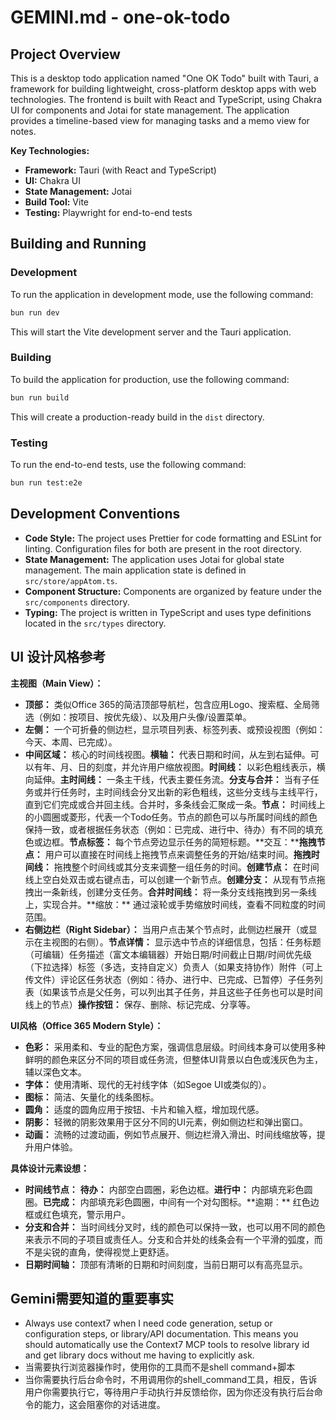 # GEMINI.md - one-ok-todo

## Project Overview

This is a desktop todo application named "One OK Todo" built with Tauri, a framework for building lightweight, cross-platform desktop apps with web technologies. The frontend is built with React and TypeScript, using Chakra UI for components and Jotai for state management. The application provides a timeline-based view for managing tasks and a memo view for notes.

**Key Technologies:**

- **Framework:** Tauri (with React and TypeScript)
- **UI:** Chakra UI
- **State Management:** Jotai
- **Build Tool:** Vite
- **Testing:** Playwright for end-to-end tests

## Building and Running

### Development

To run the application in development mode, use the following command:

```bash
bun run dev
```

This will start the Vite development server and the Tauri application.

### Building

To build the application for production, use the following command:

```bash
bun run build
```

This will create a production-ready build in the `dist` directory.

### Testing

To run the end-to-end tests, use the following command:

```bash
bun run test:e2e
```

## Development Conventions

- **Code Style:** The project uses Prettier for code formatting and ESLint for linting. Configuration files for both are present in the root directory.
- **State Management:** The application uses Jotai for global state management. The main application state is defined in `src/store/appAtom.ts`.
- **Component Structure:** Components are organized by feature under the `src/components` directory.
- **Typing:** The project is written in TypeScript and uses type definitions located in the `src/types` directory.

## UI 设计风格参考

**主视图（Main View）：**

- **顶部：** 类似Office 365的简洁顶部导航栏，包含应用Logo、搜索框、全局筛选（例如：按项目、按优先级）、以及用户头像/设置菜单。
- **左侧：** 一个可折叠的侧边栏，显示项目列表、标签列表、或预设视图（例如：今天、本周、已完成）。
- **中间区域：** 核心的时间线视图。**横轴：** 代表日期和时间，从左到右延伸。可以有年、月、日的刻度，并允许用户缩放视图。**时间线：** 以彩色粗线表示，横向延伸。**主时间线：** 一条主干线，代表主要任务流。**分支与合并：** 当有子任务或并行任务时，主时间线会分叉出新的彩色粗线，这些分支线与主线平行，直到它们完成或合并回主线。合并时，多条线会汇聚成一条。**节点：** 时间线上的小圆圈或菱形，代表一个Todo任务。节点的颜色可以与所属时间线的颜色保持一致，或者根据任务状态（例如：已完成、进行中、待办）有不同的填充色或边框。**节点标签：** 每个节点旁边显示任务的简短标题。**交互：\*\***拖拽节点：** 用户可以直接在时间线上拖拽节点来调整任务的开始/结束时间。**拖拽时间线：** 拖拽整个时间线或其分支来调整一组任务的时间。**创建节点：** 在时间线上空白处双击或右键点击，可以创建一个新节点。**创建分支：** 从现有节点拖拽出一条新线，创建分支任务。**合并时间线：** 将一条分支线拖拽到另一条线上，实现合并。**缩放：\*\* 通过滚轮或手势缩放时间线，查看不同粒度的时间范围。
- **右侧边栏（Right Sidebar）：** 当用户点击某个节点时，此侧边栏展开（或显示在主视图的右侧）。**节点详情：** 显示选中节点的详细信息，包括：任务标题（可编辑）任务描述（富文本编辑器）开始日期/时间截止日期/时间优先级（下拉选择）标签（多选，支持自定义）负责人（如果支持协作）附件（可上传文件）评论区任务状态（例如：待办、进行中、已完成、已暂停）子任务列表（如果该节点是父任务，可以列出其子任务，并且这些子任务也可以是时间线上的节点）**操作按钮：** 保存、删除、标记完成、分享等。

**UI风格（Office 365 Modern Style）：**

- **色彩：** 采用柔和、专业的配色方案，强调信息层级。时间线本身可以使用多种鲜明的颜色来区分不同的项目或任务流，但整体UI背景以白色或浅灰色为主，辅以深色文本。
- **字体：** 使用清晰、现代的无衬线字体（如Segoe UI或类似的）。
- **图标：** 简洁、矢量化的线条图标。
- **圆角：** 适度的圆角应用于按钮、卡片和输入框，增加现代感。
- **阴影：** 轻微的阴影效果用于区分不同的UI元素，例如侧边栏和弹出窗口。
- **动画：** 流畅的过渡动画，例如节点展开、侧边栏滑入滑出、时间线缩放等，提升用户体验。

**具体设计元素设想：**

- **时间线节点：** **待办：** 内部空白圆圈，彩色边框。**进行中：** 内部填充彩色圆圈。**已完成：** 内部填充彩色圆圈，中间有一个对勾图标。\*\*逾期：\*\* 红色边框或红色填充，警示用户。
- **分支和合并：** 当时间线分叉时，线的颜色可以保持一致，也可以用不同的颜色来表示不同的子项目或责任人。分支和合并处的线条会有一个平滑的弧度，而不是尖锐的直角，使得视觉上更舒适。
- **日期时间轴：** 顶部有清晰的日期和时间刻度，当前日期可以有高亮显示。

## Gemini需要知道的重要事实

- Always use context7 when I need code generation, setup or configuration steps, or
  library/API documentation. This means you should automatically use the Context7 MCP
  tools to resolve library id and get library docs without me having to explicitly ask.
- 当需要执行浏览器操作时，使用你的工具而不是shell command+脚本
- 当你需要执行后台命令时，不用调用你的shell_command工具，相反，告诉用户你需要执行它，等待用户手动执行并反馈给你，因为你还没有执行后台命令的能力，这会阻塞你的对话进度。
